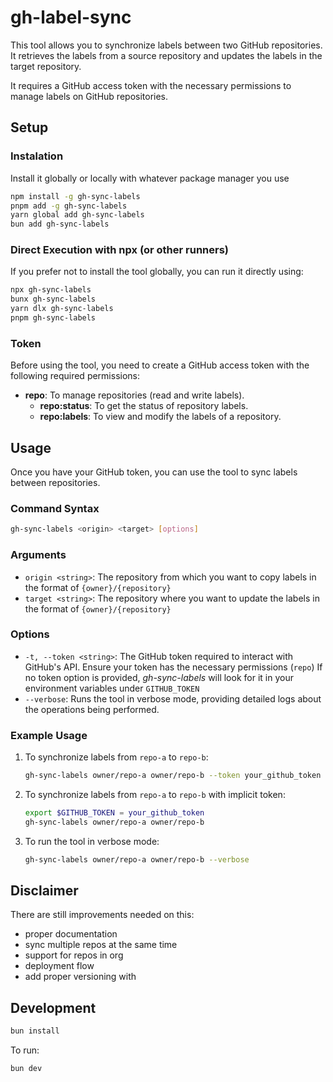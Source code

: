 # gh-label-sync

This tool allows you to synchronize labels between two GitHub repositories. It retrieves the labels from a source repository and updates the labels in the target repository.

It requires a GitHub access token with the necessary permissions to manage labels on GitHub repositories.

## Setup

### Instalation 
Install it globally or locally with whatever package manager you use

```bash
npm install -g gh-sync-labels
pnpm add -g gh-sync-labels
yarn global add gh-sync-labels
bun add gh-sync-labels
```

### Direct Execution with npx (or other runners)

If you prefer not to install the tool globally, you can run it directly using:

```bash
npx gh-sync-labels
bunx gh-sync-labels
yarn dlx gh-sync-labels
pnpm gh-sync-labels
```

### Token

Before using the tool, you need to create a GitHub access token with the following required permissions:
- **repo**: To manage repositories (read and write labels).
  - **repo:status**: To get the status of repository labels.
  - **repo:labels**: To view and modify the labels of a repository.

## Usage

Once you have your GitHub token, you can use the tool to sync labels between repositories.

### Command Syntax

```bash
gh-sync-labels <origin> <target> [options]
```

### Arguments

- `origin <string>`: The repository from which you want to copy labels in the format of `{owner}/{repository}`
- `target <string>`: The repository where you want to update the labels in the format of `{owner}/{repository}`

### Options

- `-t, --token <string>`: The GitHub token required to interact with GitHub's API. Ensure your token has the necessary permissions (`repo`)
If no token option is provided, *gh-sync-labels* will look for it in your environment variables under `GITHUB_TOKEN`
- `--verbose`: Runs the tool in verbose mode, providing detailed logs about the operations being performed.

### Example Usage

1. To synchronize labels from `repo-a` to `repo-b`:

   ```bash
   gh-sync-labels owner/repo-a owner/repo-b --token your_github_token
   ```

2. To synchronize labels from `repo-a` to `repo-b` with implicit token:

   ```bash
   export $GITHUB_TOKEN = your_github_token
   gh-sync-labels owner/repo-a owner/repo-b
   ```

2. To run the tool in verbose mode:

   ```bash
   gh-sync-labels owner/repo-a owner/repo-b --verbose
   ```


## Disclaimer

There are still improvements needed on this: 
- proper documentation
- sync multiple repos at the same time
- support for repos in org
- deployment flow
- add proper versioning with 

## Development 

```bash
bun install
```

To run:

```bash
bun dev
```
